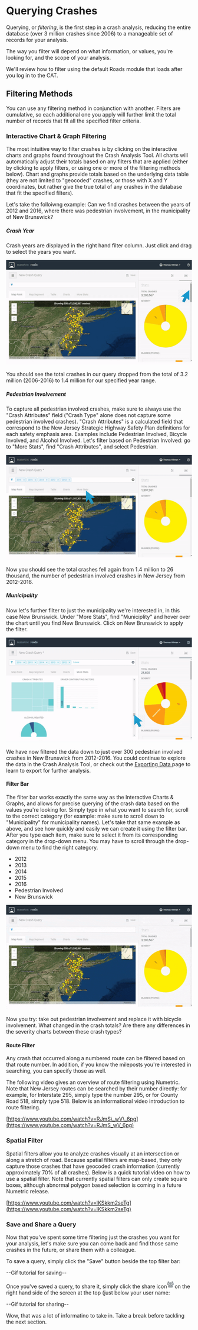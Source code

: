 # Querying Crashes

Querying, or _filtering_, is the first step in a crash analysis, reducing the entire database \(over 3 million crashes since 2006\) to a manageable set of records for your analysis.

The way you filter will depend on what information, or values, you're looking for, and the scope of your analysis.

We'll review how to filter using the default Roads module that loads after you log in to the CAT.

## Filtering Methods

You can use any filtering method in conjunction with another. Filters are cumulative, so each additional one you apply will further limit the total number of records that fit all the specified filter criteria.

### Interactive Chart & Graph Filtering

The most intuitive way to filter crashes is by clicking on the interactive charts and graphs found throughout the Crash Analysis Tool. All charts will automatically adjust their totals based on any filters that are applied \(either by clicking to apply filters, or using one or more of the filtering methods below\). Chart and graphs provide totals based on the underlying data table \(they are not limited to "geocoded" crashes, or those with X and Y coordinates, but rather give the true total of any crashes in the database that fit the specified filters\).

Let's take the folloiwng example: Can we find crashes between the years of 2012 and 2016, where there was pedestrian involvement, in the municipality of New Brunswick?

##### Crash Year

Crash years are displayed in the right hand filter column. Just click and drag to select the years you want.

![](/assets/filter_year_optimized.gif)

You should see the total crashes in our query dropped from the total of 3.2 million \(2006-2016\) to 1.4 million for our specified year range.

##### Pedestrian Involvement

To capture all pedestrian involved crashes, make sure to always use the "Crash Attributes" field \("Crash Type" alone does not capture some pedestrian involved crashes\). "Crash Attributes" is a calculated field that correspond to the New Jersey Strategic Highway Safety Plan definitions for each safety emphasis area. Examples include Pedestrian Involved, Bicycle Involved, and Alcohol Involved. Let's filter based on Pedestrian Involved: go to "More Stats", find "Crash Attributes", and select Pedestrian.

![](/assets/click_filter_attribute.gif)

Now you should see the total crashes fell again from 1.4 million to 26 thousand, the number of pedestrian involved crashes in New Jersey from 2012-2016.

##### Municipality

Now let's further filter to just the municipality we're interested in, in this case New Brunswick. Under "More Stats", find "Municiplity" and hover over the chart until you find New Brunswick. Click on New Brunswick to apply the filter.

![](/assets/click_municipality.gif)

We have now filtered the data down to just over 300 pedestrian involved crashes in New Brunswick from 2012-2016. You could continue to explore the data in the Crash Analysis Tool, or check out the [Exporting Data ](/chapter1/exporting-data.md)page to learn to export for further analysis.

#### Filter Bar

The filter bar works exactly the same way as the Interactive Charts & Graphs, and allows for precise querying of the crash data based on the values you're looking for. Simply type in what you want to search for, scroll to the correct category \(for example: make sure to scroll down to "Municipality" for municipality names\). Let's take that same example as above, and see how quickly and easily we can create it using the filter bar. After you type each item, make sure to select it from its corresponding category in the drop-down menu. You may have to scroll through the drop-down menu to find the right category.

* 2012
* 2013
* 2014
* 2015
* 2016
* Pedestrian Involved
* New Brunswick

![](/assets/ezgif.com-gif-maker%284%29.gif)

Now you try: take out pedestrian involvement and replace it with bicycle involvement. What changed in the crash totals? Are there any differences in the severity charts between these crash types?

#### Route Filter

Any crash that occurred along a numbered route can be filtered based on that route number. In addition, if you know the mileposts you're interested in searching, you can specify those as well.

The following video gives an overview of route filtering using Numetric. Note that New Jersey routes can be searched by their number directly: for example, for Interstate 295, simply type the number 295, or for County Road 518, simply type 518. Below is an informational video introduction to route filtering.

[https://www.youtube.com/watch?v=RJmS\_wV\_6pg](https://www.youtube.com/watch?v=RJmS_wV_6pg)

### Spatial Filter

Spatial filters allow you to analyze crashes visually at an intersection or along a stretch of road. Because spatial filters are map-based, they only capture those crashes that have geocoded crash information \(currently approximately 70% of all crashes\). Below is a quick tutorial video on how to use a spatial filter. Note that currently spatial filters can only create square boxes, although abnormal polygon based selection is coming in a future Numetric release.

[https://www.youtube.com/watch?v=lKSkkm2seTg](https://www.youtube.com/watch?v=lKSkkm2seTg)

### Save and Share a Query

Now that you've spent some time filtering just the crashes you want for your analysis, let's make sure you can come back and find those same crashes in the future, or share them with a colleague.

To save a query, simply click the "Save" button beside the top filter bar:

--Gif tutorial for saving--

Once you've saved a query, to share it, simply click the share icon![](/assets/share_icon_4.png)on the right hand side of the screen at the top \(just below your user name:

--Gif tutorial for sharing--

Wow, that was a lot of informatino to take in. Take a break before tackling the next section.

